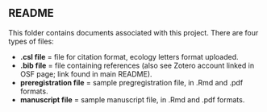 ## README 

This folder contains documents associated with this project. There are four types of files:

- **.csl file** = file for citation format, ecology letters format uploaded.
- **.bib file** = file containing references (also see Zotero account linked in OSF page; link found in main README).
- **preregistration file** = sample pregregistration file, in .Rmd and .pdf formats.
- **manuscript file** = sample manuscript file, in .Rmd and .pdf formats.

